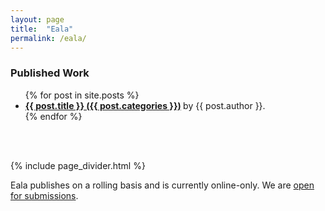 ```yaml
---
layout: page
title:  "Eala"
permalink: /eala/
---
```


<section class="centered">

  <h3>Published Work</h3>

  <ul class="posts-list">
    {% for post in site.posts %}
    <li><strong><a class="post-link" href="{{ post.url }}">{{ post.title }} ({{ post.categories }})</a> </strong> by {{ post.author }}.</li>
    {% endfor %}
  </ul>


  <br />
  <br />

  {% include page_divider.html %}


<p>Eala publishes on a rolling basis and is currently online-only. We are <a href="/eala/submissions">open for submissions</a>.</p>

</section>
